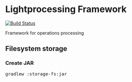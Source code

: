 # Lightprocessing Framework

[![Build Status](https://travis-ci.org/anton-dzodzikov/lightprocessing.svg?branch=master)](https://travis-ci.org/anton-dzodzikov/lightprocessing)

Framework for operations processing

## Filesystem storage

### Create JAR

<pre>gradlew :storage-fs:jar</pre>
